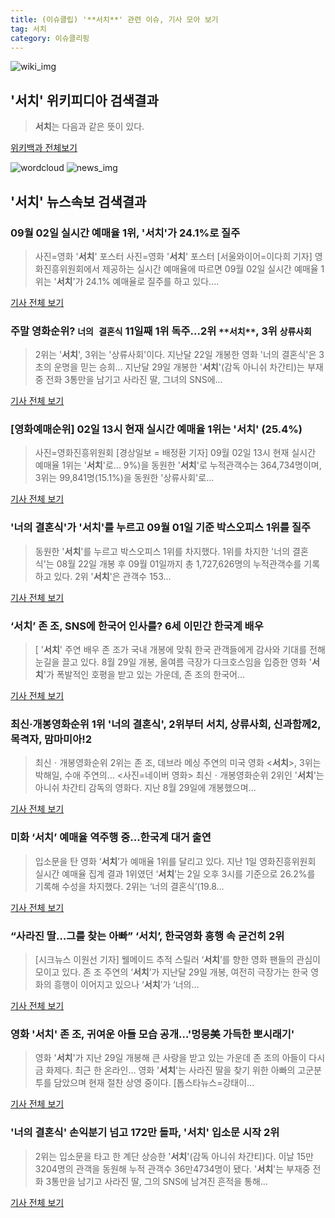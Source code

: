 ```yaml
---
title: (이슈클립) '**서치**' 관련 이슈, 기사 모아 보기
tag: 서치
category: 이슈클리핑
---
```

![wiki_img](https://user-images.githubusercontent.com/42597476/44503234-41136a80-a6d0-11e8-9071-6fc6418eafe4.png)
## **'**서치**'** 위키피디아 검색결과
>**서치**는 다음과 같은 뜻이 있다.

<a href="https://ko.wikipedia.org/wiki/서치" target="_blank">위키백과 전체보기</a>

![wordcloud](https://s3.ap-northeast-2.amazonaws.com/lyrics101-wordcloud/2018-09-02-1535870181.png)
![news_img](https://user-images.githubusercontent.com/42597476/44507050-1206f400-a6e4-11e8-8d98-7ffbfebb353f.png)
## **'**서치**'** 뉴스속보 검색결과
### 09월 02일 실시간 예매율 1위, '**서치**'가 24.1%로 질주

>사진=영화 '**서치**' 포스터 사진=영화 '**서치**' 포스터 [서울와이어=이다희 기자] 영화진흥위원회에서 제공하는 실시간 예매율에 따르면 09월 02일 실시간 예매율 1위는 '**서치**'가 24.1% 예매율로 질주를 하고 있다....

<a href="http://www.seoulwire.com/news/articleView.html?idxno=24774" target="_blank">기사 전체 보기</a>

### 주말 영화순위? `너의 결혼식` 11일째 1위 독주...2위 `**서치**`, 3위 `상류사회`

>2위는 '**서치**', 3위는 '상류사회'이다. 지난달 22일 개봉한 영화 '너의 결혼식'은 3초의 운명을 믿는 승희... 지난달 29일 개봉한 '**서치**'(감독 아니쉬 차간티)는 부재중 전화 3통만을 남기고 사라진 딸, 그녀의 SNS에...

<a href="http://star.mk.co.kr/new/view.php?mc=ST&year=2018&no=552076" target="_blank">기사 전체 보기</a>

### [영화예매순위] 02일 13시 현재 실시간 예매율 1위는 '**서치**' (25.4%)

>사진=영화진흥위원회 [경상일보 = 배정환 기자] 09월 02일 13시 현재 실시간 예매율 1위는 '**서치**'로... 9%)을 동원한 '**서치**'로 누적관객수는 364,734명이며, 3위는 99,841명(15.1%)을 동원한 '상류사회'로...

<a href="http://www.ksilbo.co.kr/news/articleView.html?idxno=657078" target="_blank">기사 전체 보기</a>

### '너의 결혼식'가 '**서치**'를 누르고 09월 01일 기준 박스오피스 1위를 질주

>동원한 '**서치**'를 누르고 박스오피스 1위를 차지했다. 1위를 차지한 '너의 결혼식'는 08월 22일 개봉 후 09월 01일까지 총 1,727,626명의 누적관객수를 기록하고 있다. 2위 '**서치**'은 관객수 153...

<a href="http://www.insightkorea.co.kr//news/articleView.html?idxno=30370" target="_blank">기사 전체 보기</a>

### ‘**서치**’ 존 조, SNS에 한국어 인사를? 6세 이민간 한국계 배우

>[ '**서치**' 주연 배우 존 조가 국내 개봉에 맞춰 한국 관객들에게 감사와 기대를 전해 눈길을 끌고 있다. 8월 29일 개봉, 올여름 극장가 다크호스임을 입증한 영화 '**서치**'가 폭발적인 호평을 받고 있는 가운데, 존 조의 한국어...

<a href="http://www.newsen.com/news_view.php?uid=201809020927346710" target="_blank">기사 전체 보기</a>

### 최신·개봉영화순위 1위 '너의 결혼식', 2위부터 **서치**, 상류사회, 신과함께2, 목격자, 맘마미아!2

>최신ㆍ개봉영화순위 2위는 존 조, 데브라 메싱 주연의 미국 영화 <**서치**>, 3위는 박해일, 수애 주연의... <사진=네이버 영화> 최신ㆍ개봉영화순위 2위인 '**서치**'는 아니쉬 차간티 감독의 영화다. 지난 8월 29일에 개봉했으며...

<a href="http://www.lecturernews.com/news/articleView.html?idxno=6571" target="_blank">기사 전체 보기</a>

### 미화 ‘**서치**’ 예매율 역주행 중...한국계 대거 출연

>입소문을 탄 영화 ‘**서치**’가 예매율 1위를 달리고 있다. 지난 1일 영화진흥위원회 실시간 예매율 집계 결과 1위였던 ‘**서치**’는 2일 오후 3시를 기준으로 26.2%를 기록해 수성을 차지했다. 2위는 ‘너의 결혼식’(19.8...

<a href="http://www.kookje.co.kr/news2011/asp/newsbody.asp?code=0500&key=20180902.99099000401" target="_blank">기사 전체 보기</a>

### “사라진 딸…그를 찾는 아빠” ‘**서치**’, 한국영화 흥행 속 굳건히 2위

>[시크뉴스 이원선 기자] 웰메이드 추적 스릴러 ‘**서치**’를 향한 영화 팬들의 관심이 모이고 있다. 존 조 주연의 ‘**서치**’가 지난달 29일 개봉, 여전히 극장가는 한국 영화의 흥행이 이어지고 있으나 ‘**서치**’가 ‘너의...

<a href="http://chicnews.mk.co.kr/article.php?aid=1535867248209579011" target="_blank">기사 전체 보기</a>

### 영화 '**서치**' 존 조, 귀여운 아들 모습 공개…'멍뭉美 가득한 뽀시래기'

>영화 '**서치**'가 지난 29일 개봉해 큰 사랑을 받고 있는 가운데 존 조의 아들이 다시금 화제다. 최근 한 온라인... 영화 '**서치**'는 사라진 딸을 찾기 위한 아빠의 고군분투를 담았으며 현재 절찬 상영 중이다. [톱스타뉴스=강태이...

<a href="http://www.topstarnews.net/news/articleView.html?idxno=475227" target="_blank">기사 전체 보기</a>

### '너의 결혼식' 손익분기 넘고 172만 돌파, '**서치**' 입소문 시작 2위

>2위는 입소문을 타고 한 계단 상승한 '**서치**'(감독 아니쉬 차간티)다. 이날 15만3204명의 관객을 동원해 누적 관객수 36만4734명이 됐다. '**서치**'는 부재중 전화 3통만을 남기고 사라진 딸, 그의 SNS에 남겨진 흔적을 통해...

<a href="http://tvdaily.asiae.co.kr/read.php3?aid=15358500331391053008" target="_blank">기사 전체 보기</a>



